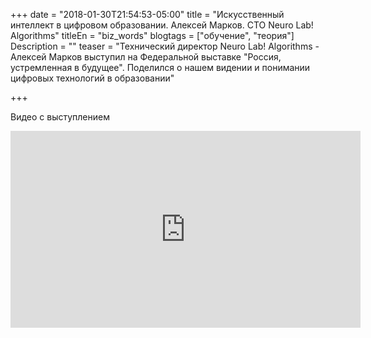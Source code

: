 +++
date = "2018-01-30T21:54:53-05:00"
title = "Искусственный интеллект в цифровом образовании. Алексей Марков. CTO Neuro Lab! Algorithms"
titleEn = "biz_words"
blogtags = ["обучение", "теория"]
Description = ""
teaser = "Технический директор Neuro Lab! Algorithms - Алексей Марков выступил на Федеральной выставке \"Россия, устремленная в будущее\". Поделился о нашем видении и понимании цифровых технологий в образовании"

+++

Видео с выступлением

<iframe width="560" height="315" src="https://www.youtube.com/embed/0HdI_dcOOck" frameborder="0" allow="autoplay; encrypted-media" allowfullscreen></iframe>